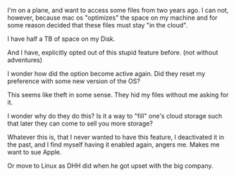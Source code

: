
I'm on a plane, and want to access some files from two years ago. I can not, however, because mac os "optimizes" the space on my machine and for some reason decided that these files must stay "in the cloud". 

I have half a TB of space on my Disk. 

And I have, explicitly opted out of this stupid feature before. (not without adventures)

I wonder how did the option become active again. Did they reset my preference with some new version of the OS? 

This seems like theft in some sense. They hid my files without me asking for it. 

I wonder why do they do this? Is it a way to "fill" one's cloud storage such that later they can come to sell you more storage? 

Whatever this is, that I never wanted to have this feature, I deactivated it in the past, and I find myself having it enabled again, angers me. Makes me want to sue Apple. 

Or move to Linux as DHH did when he got upset with the big company.

